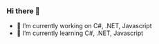 ### Hi there 👋

- 🔭 I’m currently working on C#, .NET, Javascript
- 🌱 I’m currently learning  C#, .NET, Javascript
